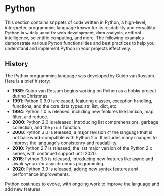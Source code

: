 # Python

This section contains snippets of code written in Python, a high-level, interpreted programming language known for its readability and versatility. Python is widely used for web development, data analysis, artificial intelligence, scientific computing, and more. The following examples demonstrate various Python functionalities and best practices to help you understand and implement Python in your projects effectively.

## History

The Python programming language was developed by Guido van Rossum. Here is a brief history:

- **1989**: Guido van Rossum begins working on Python as a hobby project during Christmas.
- **1991**: Python 0.9.0 is released, featuring classes, exception handling, functions, and the core data types: str, list, dict, etc.
- **1994**: Python 1.0 is released, including new features like lambda, map, filter, and reduce.
- **2000**: Python 2.0 is released, introducing list comprehensions, garbage collection, and the `print` function.
- **2008**: Python 3.0 is released, a major revision of the language that is not backward-compatible with Python 2.x. It includes many changes to improve the language's consistency and readability.
- **2010**: Python 2.7 is released, the last major version of the Python 2.x series, with continued support until 2020.
- **2015**: Python 3.5 is released, introducing new features like async and await syntax for asynchronous programming.
- **2020**: Python 3.9 is released, adding new syntax features and performance improvements.

Python continues to evolve, with ongoing work to improve the language and add new features.